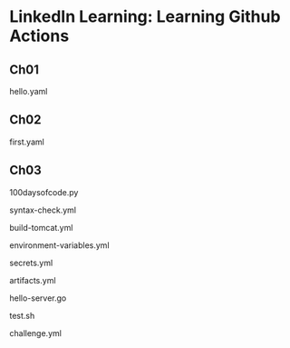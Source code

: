 # LinkedIn Learning: Learning Github Actions
## Ch01
hello.yaml
## Ch02
first.yaml
## Ch03
100daysofcode.py

syntax-check.yml

build-tomcat.yml

environment-variables.yml

secrets.yml

artifacts.yml

hello-server.go

test.sh

challenge.yml

